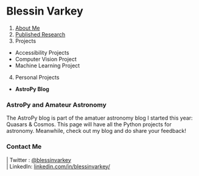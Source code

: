 # Blessin Varkey

1. [About Me](http://blessinvarkey.github.io/)
2. [Published Research](https://blessinvarkey.github.io/research)
3. Projects
  - Accessibility Projects
  - Computer Vision Project 
  - Machine Learning Project
4. Personal Projects
  - **AstroPy Blog**


### AstroPy and Amateur Astronomy

The AstroPy blog is part of the amatuer astronomy blog I started this year: Quasars & Cosmos. This page will have all the Python projects for astronomy. Meanwhile, check out my blog and do share your feedback!  

### Contact Me
| Twitter : [@blessinvarkey](https://twitter.com/blessinvarkey) <br>| LinkedIn:  [linkedin.com/in/blessinvarkey/](https://www.linkedin.com/in/blessinvarkey/)
